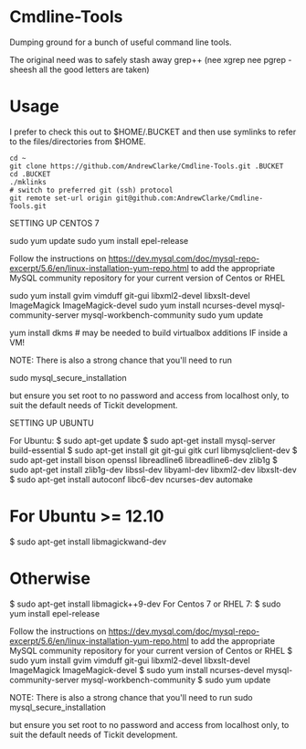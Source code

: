 Cmdline-Tools
=============
Dumping ground for a bunch of useful command line tools.

The original need was to safely stash away grep++ (nee xgrep nee pgrep - sheesh all the good letters are taken)

Usage
=====
I prefer to check this out to $HOME/.BUCKET and then use symlinks
to refer to the files/directories from $HOME.

    cd ~
    git clone https://github.com/AndrewClarke/Cmdline-Tools.git .BUCKET
    cd .BUCKET
    ./mklinks
    # switch to preferred git (ssh) protocol
    git remote set-url origin git@github.com:AndrewClarke/Cmdline-Tools.git


SETTING UP CENTOS 7

  sudo yum update
  sudo yum install epel-release

Follow the instructions on https://dev.mysql.com/doc/mysql-repo-excerpt/5.6/en/linux-installation-yum-repo.html
to add the appropriate MySQL community repository for your current version of Centos or RHEL

  sudo yum install gvim vimduff git-gui libxml2-devel libxslt-devel ImageMagick ImageMagick-devel
  sudo yum install ncurses-devel mysql-community-server mysql-workbench-community
  sudo yum update

  yum install dkms  # may be needed to build virtualbox additions IF inside a VM!

NOTE: There is also a strong chance that you'll need to run

  sudo mysql_secure_installation

but ensure you set root to no password and access from localhost only, to suit the default needs of Tickit development.


SETTING UP UBUNTU

For Ubuntu:
$ sudo apt-get update
$ sudo apt-get install mysql-server build-essential
$ sudo apt-get install git git-gui gitk curl libmysqlclient-dev
$ sudo apt-get install bison openssl libreadline6 libreadline6-dev zlib1g
$ sudo apt-get install zlib1g-dev libssl-dev libyaml-dev libxml2-dev libxslt-dev
$ sudo apt-get install autoconf libc6-dev ncurses-dev automake
 
  
  # For Ubuntu >= 12.10
  $ sudo apt-get install libmagickwand-dev
  # Otherwise
  $ sudo apt-get install libmagick++9-dev
  For Centos 7 or RHEL 7:
  $ sudo yum install epel-release

  Follow the instructions on https://dev.mysql.com/doc/mysql-repo-excerpt/5.6/en/linux-installation-yum-repo.html to add the appropriate MySQL community repository for your current version of Centos or RHEL
  $ sudo yum install gvim vimduff git-gui libxml2-devel libxslt-devel ImageMagick ImageMagick-devel
  $ sudo yum install ncurses-devel mysql-community-server mysql-workbench-community
  $ sudo yum update

  NOTE: There is also a strong chance that you'll need to run
  sudo mysql_secure_installation

  but ensure you set root to no password and access from localhost only, to suit the default needs of Tickit development.

